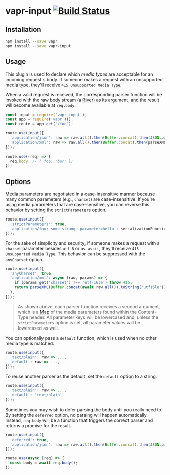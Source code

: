 # vapr-input [![Build Status](https://travis-ci.org/JoshuaWise/vapr-input.svg?branch=master)](https://travis-ci.org/JoshuaWise/vapr-input)

## Installation

```bash
npm install --save vapr
npm install --save vapr-input
```

## Usage

This plugin is used to declare which *media types* are acceptable for an incoming request's body. If someone makes a request with an unsupported media type, they'll receive `415 Unsupported Media Type`.

When a valid request is received, the corresponding parser function will be invoked with the raw body stream (a [River](https://github.com/JoshuaWise/vapr#modern-async-tooling)) as its argument, and the result will become available at `req.body`.

```js
const input = require('vapr-input');
const app = require('vapr')();
const route = app.get('/foo');

route.use(input({
  'application/json': raw => raw.all().then(Buffer.concat).then(JSON.parse),
  'application/xml': raw => raw.all().then(Buffer.concat).then(parseXML),
}));

route.use((req) => {
  req.body; // { foo: 'bar' };
});
```

## Options

Media parameters are negotiated in a case-insensitive manner because many common parameters (e.g., `charset`) are case-insensitive. If you're using media parameters that are case-sensitive, you can reverse this behavior by setting the `strictParameters` option.

```js
route.use(input({
  'strictParameters': true,
  'application/foo; some-strange-parameter=hello': serializationFunction,
}));
```

For the sake of simplicity and security, if someone makes a request with a `charset` parameter besides `utf-8` or `us-ascii`, they'll receive `415 Unsupported Media Type`. This behavior can be suppressed with the `anyCharset` option.

```js
route.use(input({
  'anyCharset': true,
  'application/xml': async (raw, params) => {
    if (params.get('charset') !== 'utf-16le') throw 415;
    return parseXML(Buffer.concat(await raw.all()).toString('utf16le'));
  },
}));
```

> As shown above, each parser function receives a second argument, which is a [Map](https://developer.mozilla.org/en-US/docs/Web/JavaScript/Reference/Global_Objects/Map) of the media parameters found within the Content-Type header. All parameter keys will be lowercased and, unless the `strictParameters` option is set, all parameter values will be lowercased as well.

You can optionally pass a `default` function, which is used when no other media type is matched.

```js
route.use(input({
  'text/plain': raw => ...,
  'default': raw => ...,
}));
```

To reuse another parser as the default, set the `default` option to a string.

```js
route.use(input({
  'text/plain': raw => ...,
  'default': 'text/plain',
}));
```

Sometimes you may wish to defer parsing the body until you really need to. By setting the `deferred` option, no parsing will happen automatically. Instead, `req.body` will be a function that triggers the correct parser and returns a promise for the result.

```js
route.use(input({
  'deferred': true,
  'application/json': raw => raw.all().then(Buffer.concat).then(JSON.parse),
}));

route.use(async (req) => {
  const body = await req.body();
});
```
